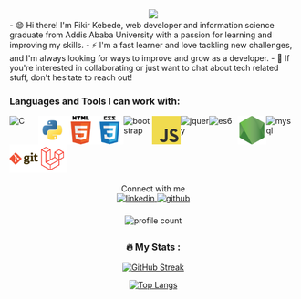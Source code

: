 <div id="header" align="center">
  <img src="https://media.giphy.com/media/CuuSHzuc0O166MRfjt/giphy.gif">
</div>
- 😄 Hi there! I'm Fikir Kebede, web developer and information science graduate from Addis Ababa University with a passion for learning and improving my skills. 
- ⚡ I'm a fast learner and love tackling new challenges, and I'm always looking for ways to improve and grow as a developer.
- 💬 If you're interested in collaborating or just want to chat about tech related stuff, don't hesitate to reach out!



### Languages and Tools I can work with:

<a href="https://www.w3.org/c/">
  <img align="left" alt="C" width="50px" src="https://cdn.iconscout.com/icon/free/png-512/c-programming-569564.png" />
</a>

<a href="https://www.w3.org/python/">
  <img align="left" alt="Python" width="50px" src="https://raw.githubusercontent.com/github/explore/80688e429a7d4ef2fca1e82350fe8e3517d3494d/topics/python/python.png" />
</a>

<a href="https://www.w3.org/html/">
  <img align="left" alt="html" width="50px" src="https://raw.githubusercontent.com/github/explore/80688e429a7d4ef2fca1e82350fe8e3517d3494d/topics/html/html.png" />
</a>
<a href="https://www.w3schools.com/css/">
  <img align="left" alt="css" width="50px" src="https://raw.githubusercontent.com/github/explore/80688e429a7d4ef2fca1e82350fe8e3517d3494d/topics/css/css.png" />
</a>

<a href="https://github.com/MatriMariem/holbertonschool-web_front_end">
  <img align="left" alt="bootstrap" width="50px" height="50px" src="https://obscureproblemsandgotchas.com/wp-content/uploads/2018/06/bootstrap-stack-e1530246058846.png" />
</a>
<a href="https://developer.mozilla.org/en-US/docs/Web/JavaScript">
  <img align="left" alt="JS" width="50px" src="https://raw.githubusercontent.com/github/explore/80688e429a7d4ef2fca1e82350fe8e3517d3494d/topics/javascript/javascript.png" />
</a>
<a href="https://jquery.com/">
  <img align="left" alt="jquery" width="50px" src="https://generic-ui.com/assets/images/platform-logos/jquery.logo.jpg" />
</a>
<a href="https://www.w3schools.com/js/js_es6.asp">
  <img align="left" alt="es6" width="50px" src="https://codus.acyclique.com/wp-content/uploads/2017/11/ES6-JS.png" />
</a>
<a href="https://nodejs.org/">
  <img align="left" alt="nodejs" width="50px" src="https://raw.githubusercontent.com/github/explore/80688e429a7d4ef2fca1e82350fe8e3517d3494d/topics/nodejs/nodejs.png" />
</a>
<a href="https://www.mysql.com/">
  <img align="left" alt="mysql" width="50px" height="50px" src="https://kinsta.com/fr/wp-content/uploads/sites/4/2019/04/logo-mysql-1.svg" />
</a>

<a href="https://git-scm.com/">
  <img align="left" alt="git" width="50px" height="50px" src="https://raw.githubusercontent.com/github/explore/80688e429a7d4ef2fca1e82350fe8e3517d3494d/topics/git/git.png" />
</a>
<a href="https://laravel.com/">
  <img align="left" alt="linux" width="50px" src="https://raw.githubusercontent.com/github/explore/80688e429a7d4ef2fca1e82350fe8e3517d3494d/topics/laravel/laravel.png" />
</a>


<br>
<br>
<br>
<br>
<br>
<br>

<br>

<div align="center">Connect with me</div>  
<div align="center">
<a href="https://www.linkedin.com/in/fikir-kebede-8b1012245" target="_blank">
<img src=https://img.shields.io/badge/linkedin-%231E77B5.svg?&style=for-the-badge&logo=linkedin&logoColor=white alt=linkedin style="margin-bottom: 5px;" />
</a>
<a href="https://github.com/Fkrkd" target="_blank">
<img src=https://img.shields.io/badge/github-%2324292e.svg?&style=for-the-badge&logo=github&logoColor=white alt=github style="margin-bottom: 5px;" />
</a>
 
<br>  
<br>
<img src="https://komarev.com/ghpvc/?username=Fkrkd&style=flat-square&color=blue" alt="profile count" style="margin-bottom: 5px; padding: 5 0 5 0"/>



### :fire: My Stats :
[![GitHub Streak](http://github-readme-streak-stats.herokuapp.com?user=Fkrkd&theme=dark&background=000000)](https://git.io/streak-stats)

[![Top Langs](https://github-readme-stats.vercel.app/api/top-langs/?username=Fkrkd&layout=compact&theme=vision-friendly-dark)](https://github.com/anuraghazra/github-readme-stats)
